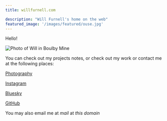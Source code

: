 ```yaml
---
title: willfurnell.com

description: "Will Furnell's home on the web"
featured_image: '/images/featured/ouse.jpg'
---
```


Hello!

![Photo of Will in  Boulby Mine](will.jpg)

You can check out my projects notes, or check out my work or contact me at the following places:

[Photography](https://wills.photography)

[Instagram](https://instagram.com/willfurnell/)

[Bluesky](https://bsky.app/profile/willfurnel.com)

[GitHub](https://github.com/willfurnell)

You may also email me at _mail_ at _this domain_